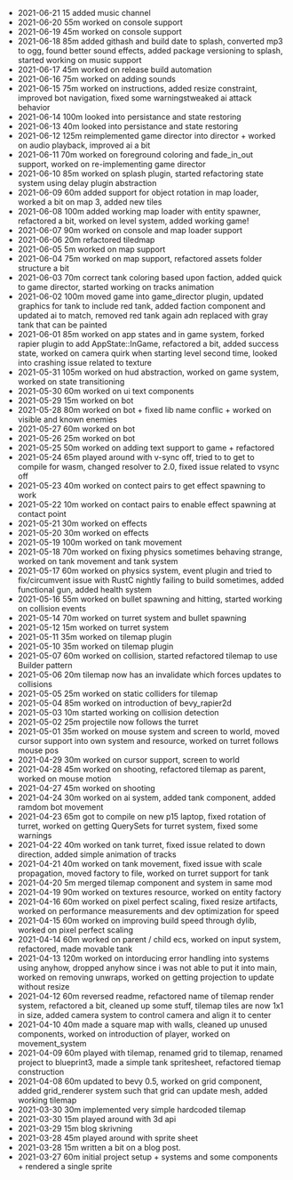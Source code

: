 - 2021-06-21  15 added music channel
- 2021-06-20  55m worked on console support
- 2021-06-19  45m worked on console support
- 2021-06-18  85m added githash and build date to splash, converted mp3 to ogg, found better sound effects, added package versioning to splash, started working on music support
- 2021-06-17  45m worked on release build automation
- 2021-06-16  75m worked on adding sounds
- 2021-06-15  75m worked on instructions, added resize constraint, improved bot navigation, fixed some warningstweaked ai attack behavior
- 2021-06-14  100m looked into persistance and state restoring
- 2021-06-13  40m looked into persistance and state restoring
- 2021-06-12  125m reimplemented game director into director + worked on audio playback, improved ai a bit
- 2021-06-11  70m worked on foreground coloring and fade_in_out support, worked on re-implementing game director
- 2021-06-10  85m worked on splash plugin, started refactoring state system using delay plugin abstraction
- 2021-06-09  60m added support for object rotation in map loader, worked a bit on map 3, added new tiles
- 2021-06-08  100m added working map loader with entity spawner, refactored a bit, worked on level system, added working game!
- 2021-06-07  90m worked on console and map loader support
- 2021-06-06  20m refactored tiledmap
- 2021-06-05  5m worked on map support
- 2021-06-04  75m worked on map support, refactored assets folder structure a bit
- 2021-06-03  70m correct tank coloring based upon faction, added quick to game director, started working on tracks animation
- 2021-06-02  100m moved game into game_director plugin, updated graphics for tank to include red tank, added faction component and updated ai to match, removed red tank again adn replaced with gray tank that can be painted
- 2021-06-01  85m worked on app states and in game system, forked rapier plugin to add AppState::InGame, refactored a bit, added success state, worked on camera quirk when starting level second time, looked into crashing issue related to texture
- 2021-05-31  105m worked on hud abstraction, worked on game system, worked on state transitioning
- 2021-05-30  60m worked on ui text components 
- 2021-05-29  15m worked on bot
- 2021-05-28  80m worked on bot + fixed lib name conflic + worked on visible and known enemies 
- 2021-05-27  60m worked on bot
- 2021-05-26  25m worked on bot
- 2021-05-25  50m worked on adding text support to game + refactored
- 2021-05-24  65m played around with v-sync off, tried to to get to compile for wasm, changed resolver to 2.0, fixed issue related to vsync off
- 2021-05-23  40m worked on contect pairs to get effect spawning to work
- 2021-05-22  10m worked on contact pairs to enable effect spawning at contact point
- 2021-05-21  30m worked on effects
- 2021-05-20  30m worked on effects
- 2021-05-19  100m worked on tank movement
- 2021-05-18  70m worked on fixing physics sometimes behaving strange, worked on tank movement and tank system
- 2021-05-17  60m worked on physics system, event plugin and tried to fix/circumvent issue with RustC nightly failing to build sometimes, added functional gun, added health system
- 2021-05-16  55m worked on bullet spawning and hitting, started working on collision events
- 2021-05-14  70m worked on turret system and bullet spawning
- 2021-05-12  15m worked on turret system
- 2021-05-11  35m worked on tilemap plugin
- 2021-05-10  35m worked on tilemap plugin
- 2021-05-07  60m worked on collision, started refactored tilemap to use Builder pattern
- 2021-05-06  20m tilemap now has an invalidate which forces updates to collisions
- 2021-05-05  25m worked on static colliders for tilemap
- 2021-05-04  85m worked on introduction of bevy_rapier2d
- 2021-05-03  10m started working on collision detection
- 2021-05-02  25m projectile now follows the turret
- 2021-05-01  35m worked on mouse system and screen to world, moved cursor support into own system and resource, worked on turret follows mouse pos
- 2021-04-29  30m worked on cursor support, screen to world
- 2021-04-28  45m worked on shooting, refactored tilemap as parent, worked on mouse motion
- 2021-04-27  45m worked on shooting
- 2021-04-24  30m worked on ai system, added tank component, added ramdom bot movement
- 2021-04-23  65m got to compile on new p15 laptop, fixed rotation of turret, worked on getting QuerySets for turret system, fixed some warnings
- 2021-04-22  40m worked on tank turret, fixed issue related to down direction, added simple animation of tracks
- 2021-04-21  40m worked on tank movement, fixed issue with scale propagation, moved factory to file, worked on turret support for tank
- 2021-04-20  5m merged tilemap component and system in same mod
- 2021-04-19  90m worked on textures resource, worked on entity factory
- 2021-04-16  60m worked on pixel perfect scaling, fixed resize artifacts, worked on performance measurements and dev optimization for speed
- 2021-04-15  60m worked on improving build speed through dylib, worked on pixel perfect scaling
- 2021-04-14  60m worked on parent / child ecs, worked on input system, refactored, made movable tank
- 2021-04-13  120m worked on intorducing error handling into systems using anyhow, dropped anyhow since i was not able to put it into main, worked on removing unwraps, worked on getting projection to update without resize
- 2021-04-12  60m reversed readme, refactored name of tilemap render system, refactored a bit, cleaned up some stuff, tilemap tiles are now 1x1 in size, added camera system to control camera and align it to center
- 2021-04-10  40m made a square map with walls, cleaned up unused components, worked on introduction of player, worked on movement_system
- 2021-04-09  60m  played with tilemap, renamed grid to tilemap, renamed project to blueprint3, made a simple tank spritesheet, refactored tiemap construction
- 2021-04-08  60m  updated to bevy 0.5, worked on grid component, added grid_renderer system such that grid can update mesh, added working tilemap
- 2021-03-30  30m implemented very simple hardcoded tilemap
- 2021-03-30  15m played around with 3d api
- 2021-03-29  15m blog skrivning
- 2021-03-28  45m played around with sprite sheet
- 2021-03-28  15m written a bit on a blog post.
- 2021-03-27  60m  initial project setup + systems and some components + rendered a single sprite








